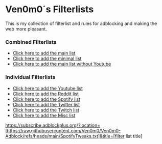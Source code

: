 # Ven0m0´s Filterlists

This is my collection of filterlist and rules for adblocking and making the web more pleasant.
### Combined Filterlists
- [Click here to add the main list](https://subscribe.adblockplus.org/?location=https://raw.githubusercontent.com/Ven0m0/Ven0m0-Adblock/refs/heads/main/Combination.txt)
- [Click here to add the minimal list](https://subscribe.adblockplus.org/?location=https://raw.githubusercontent.com/Ven0m0/Ven0m0-Adblock/refs/heads/main/Combination%20Minimal.txt)
- [Click here to add the main list without Youtube](https://subscribe.adblockplus.org/?location=https://raw.githubusercontent.com/Ven0m0/Ven0m0-Adblock/refs/heads/main/Combination%20No%20YT)

### Individual Filterlists
- [Click here to add the Youtube list](https://subscribe.adblockplus.org/?location=https://raw.githubusercontent.com/Ven0m0/Ven0m0-Adblock/refs/heads/main/YoutubeTweaks.txt)
- [Click here to add the Reddit list](https://subscribe.adblockplus.org/?location=https://raw.githubusercontent.com/Ven0m0/Ven0m0-Adblock/refs/heads/main/RedditAnnoyances.txt)
- [Click here to add the Spotify list](https://subscribe.adblockplus.org/?location=https://raw.githubusercontent.com/Ven0m0/Ven0m0-Adblock/refs/heads/main/SpotifyTweaks.txt)
- [Click here to add the Twitter list](https://subscribe.adblockplus.org/?location=https://raw.githubusercontent.com/Ven0m0/Ven0m0-Adblock/refs/heads/main/TwitterAnnoyances.txt)
- [Click here to add the Twitch list](https://subscribe.adblockplus.org/?location=https://raw.githubusercontent.com/Ven0m0/Ven0m0-Adblock/refs/heads/main/TwitchTweaks.txt)
- [Click here to add the Misc list](https://subscribe.adblockplus.org/?location=https://raw.githubusercontent.com/Ven0m0/Ven0m0-Adblock/refs/heads/main/Other.txt)


https://subscribe.adblockplus.org/?location=[https://raw.githubusercontent.com/Ven0m0/Ven0m0-Adblock/refs/heads/main/SpotifyTweaks.txt]&title=[filter list title]
